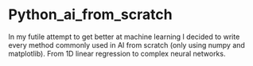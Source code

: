 # Python_ai_from_scratch
In my futile attempt to get better at machine learning I decided to write every method commonly used in AI from scratch (only using numpy and matplotlib). From 1D linear regression to complex neural networks.
